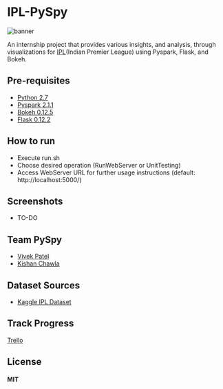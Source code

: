 # **IPL-PySpy**
![banner](https://user-images.githubusercontent.com/15742618/27032120-e55acbd0-4f90-11e7-8811-f8aa3d15b5aa.png)

An internship project that provides various insights, and analysis, through visualizations for [IPL](http://www.iplt20.com/)(Indian Premier League) using Pyspark, Flask, and Bokeh.

## Pre-requisites
* [Python 2.7](https://www.python.org/download/releases/2.7/)
* [Pyspark 2.1.1](https://spark.apache.org/downloads.html)
* [Bokeh 0.12.5](http://bokeh.pydata.org/en/latest/)
* [Flask 0.12.2](https://pypi.python.org/pypi/Flask/0.12.2)

## How to run
* Execute run.sh
* Choose desired operation (RunWebServer or UnitTesting)
* Access WebServer URL for further usage instructions (default: http://localhost:5000/)

## Screenshots
* TO-DO

## Team PySpy
* [Vivek Patel](https://github.com/Necrote)
* [Kishan Chawla](https://github.com/kris0107)

## Dataset Sources
* [Kaggle IPL Dataset](https://www.kaggle.com/manasgarg/ipl)

## Track Progress
  [Trello](https://trello.com/b/xMd8BeIs/pyspy-weekwise)

## License
#### MIT
